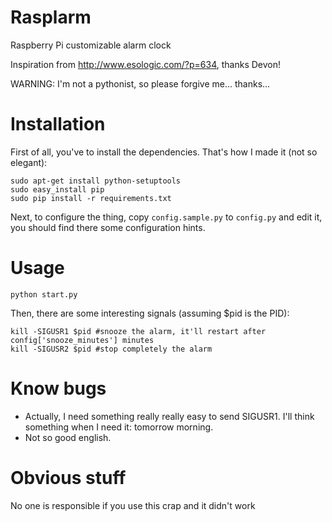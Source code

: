 Rasplarm
========

Raspberry Pi customizable alarm clock

Inspiration from <http://www.esologic.com/?p=634>, thanks Devon!

WARNING: I'm not a pythonist, so please forgive me... thanks...

Installation
============

First of all, you've to install the dependencies. That's how I made it (not so elegant):

    sudo apt-get install python-setuptools
    sudo easy_install pip
    sudo pip install -r requirements.txt

Next, to configure the thing, copy `config.sample.py` to `config.py` and edit it, you should find there some configuration hints.

Usage
=====

    python start.py

Then, there are some interesting signals (assuming $pid is the PID):

    kill -SIGUSR1 $pid #snooze the alarm, it'll restart after config['snooze_minutes'] minutes
    kill -SIGUSR2 $pid #stop completely the alarm

Know bugs
=========

* Actually, I need something really really easy to send SIGUSR1. I'll think something when I need it: tomorrow morning.
* Not so good english.

Obvious stuff
=============

No one is responsible if you use this crap and it didn't work
